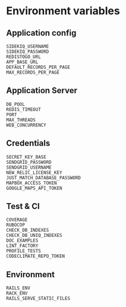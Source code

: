 # Environment variables

## Application config

```
SIDEKIQ_USERNAME
SIDEKIQ_PASSWORD
REDISTOGO_URL
APP_BASE_URL
DEFAULT_RECORDS_PER_PAGE
MAX_RECORDS_PER_PAGE
```

## Application Server

```
DB_POOL
REDIS_TIMEOUT
PORT
MAX_THREADS
WEB_CONCURRENCY
```

## Credentials

```
SECRET_KEY_BASE
SENDGRID_PASSWORD
SENDGRID_USERNAME
NEW_RELIC_LICENSE_KEY
JUST_MATCH_DATABASE_PASSWORD
MAPBOX_ACCESS_TOKEN
GOOGLE_MAPS_API_TOKEN
```

## Test & CI

```
COVERAGE
RUBOCOP
CHECK_DB_INDEXES
CHECK_DB_UNIQ_INDEXES
DOC_EXAMPLES
LINT_FACTORY
PROFILE_TESTS
CODECLIMATE_REPO_TOKEN
```

## Environment

```
RAILS_ENV
RACK_ENV
RAILS_SERVE_STATIC_FILES
```
